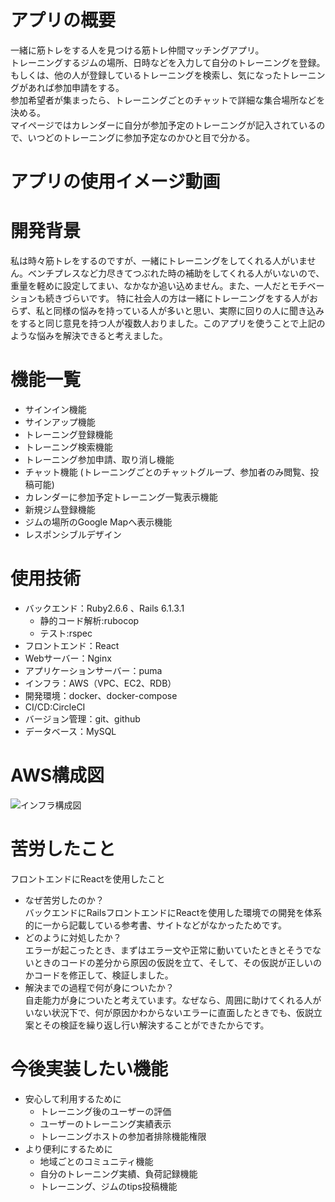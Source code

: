 # アプリの概要

一緒に筋トレをする人を見つける筋トレ仲間マッチングアプリ。  
トレーニングするジムの場所、日時などを入力して自分のトレーニングを登録。  
もしくは、他の人が登録しているトレーニングを検索し、気になったトレーニングがあれば参加申請をする。  
参加希望者が集まったら、トレーニングごとのチャットで詳細な集合場所などを決める。  
マイページではカレンダーに自分が参加予定のトレーニングが記入されているので、いつどのトレーニングに参加予定なのかひと目で分かる。

# アプリの使用イメージ動画

# 開発背景
私は時々筋トレをするのですが、一緒にトレーニングをしてくれる人がいません。ベンチプレスなど力尽きてつぶれた時の補助をしてくれる人がいないので、重量を軽めに設定してまい、なかなか追い込めません。また、一人だとモチベーションも続きづらいです。
特に社会人の方は一緒にトレーニングをする人がおらず、私と同様の悩みを持っている人が多いと思い、実際に回りの人に聞き込みをすると同じ意見を持つ人が複数人おりました。このアプリを使うことで上記のような悩みを解決できると考えました。

# 機能一覧
- サインイン機能
- サインアップ機能  
- トレーニング登録機能  
- トレーニング検索機能  
- トレーニング参加申請、取り消し機能
- チャット機能 (トレーニングごとのチャットグループ、参加者のみ閲覧、投稿可能)  
- カレンダーに参加予定トレーニング一覧表示機能  
- 新規ジム登録機能  
- ジムの場所のGoogle Mapへ表示機能  
- レスポンシブルデザイン  

# 使用技術
- バックエンド：Ruby2.6.6 、Rails 6.1.3.1  
  - 静的コード解析:rubocop  
  - テスト:rspec  
- フロントエンド：React  
- Webサーバー：Nginx  
- アプリケーションサーバー：puma  
- インフラ：AWS（VPC、EC2、RDB）  
- 開発環境：docker、docker-compose
- CI/CD:CircleCI
- バージョン管理：git、github
- データベース：MySQL  

# AWS構成図
![インフラ構成図](https://user-images.githubusercontent.com/53566393/116805304-64b92f00-ab60-11eb-974f-da069f8ca80f.png)

# 苦労したこと
フロントエンドにReactを使用したこと  
- なぜ苦労したのか？  
バックエンドにRailsフロントエンドにReactを使用した環境での開発を体系的に一から記載している参考書、サイトなどがなかったためです。
- どのように対処したか？  
エラーが起こったとき、まずはエラー文や正常に動いていたときとそうでないときのコードの差分から原因の仮説を立て、そして、その仮説が正しいのかコードを修正して、検証しました。  
- 解決までの過程で何が身についたか？  
自走能力が身についたと考えています。なぜなら、周囲に助けてくれる人がいない状況下で、何が原因かわからないエラーに直面したときでも、仮説立案とその検証を繰り返し行い解決することができたからです。

# 今後実装したい機能
- 安心して利用するために  
  - トレーニング後のユーザーの評価  
  - ユーザーのトレーニング実績表示  
  - トレーニングホストの参加者排除機能権限  
- より便利にするために  
	- 地域ごとのコミュニティ機能  
	- 自分のトレーニング実績、負荷記録機能  
	- トレーニング、ジムのtips投稿機能  



